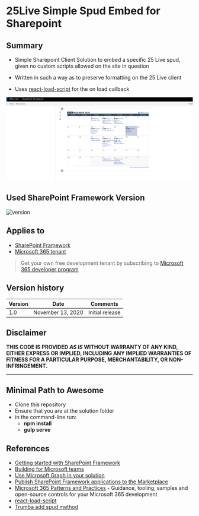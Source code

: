 # 25Live Simple Spud Embed for Sharepoint

## Summary

- Simple Sharepoint Client Solution to embed a specific 25 Live spud, given no custom scripts allowed on the site in question

- Written in such a way as to preserve formatting on the 25 Live client

- Uses [react-load-script](https://www.npmjs.com/package/react-load-script) for the on load callback

![The solution in action](example.PNG)

## Used SharePoint Framework Version

![version](https://img.shields.io/badge/version-1.11-green.svg)

## Applies to

- [SharePoint Framework](https://aka.ms/spfx)
- [Microsoft 365 tenant](https://docs.microsoft.com/en-us/sharepoint/dev/spfx/set-up-your-developer-tenant)

> Get your own free development tenant by subscribing to [Microsoft 365 developer program](http://aka.ms/o365devprogram)

## Version history

| Version | Date              | Comments        |
| ------- | ----------------- | --------------- |
| 1.0     | November 13, 2020 | Initial release |

## Disclaimer

**THIS CODE IS PROVIDED _AS IS_ WITHOUT WARRANTY OF ANY KIND, EITHER EXPRESS OR IMPLIED, INCLUDING ANY IMPLIED WARRANTIES OF FITNESS FOR A PARTICULAR PURPOSE, MERCHANTABILITY, OR NON-INFRINGEMENT.**

---

## Minimal Path to Awesome

- Clone this repository
- Ensure that you are at the solution folder
- in the command-line run:
  - **npm install**
  - **gulp serve**

## References

- [Getting started with SharePoint Framework](https://docs.microsoft.com/en-us/sharepoint/dev/spfx/set-up-your-developer-tenant)
- [Building for Microsoft teams](https://docs.microsoft.com/en-us/sharepoint/dev/spfx/build-for-teams-overview)
- [Use Microsoft Graph in your solution](https://docs.microsoft.com/en-us/sharepoint/dev/spfx/web-parts/get-started/using-microsoft-graph-apis)
- [Publish SharePoint Framework applications to the Marketplace](https://docs.microsoft.com/en-us/sharepoint/dev/spfx/publish-to-marketplace-overview)
- [Microsoft 365 Patterns and Practices](https://aka.ms/m365pnp) - Guidance, tooling, samples and open-source controls for your Microsoft 365 development
- [react-load-script](https://www.npmjs.com/package/react-load-script)
- [Trumba add spud method](https://www.trumba.com/help/api/addSpud_method.aspx)
